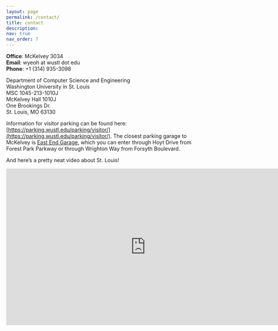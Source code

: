 ```yaml
---
layout: page
permalink: /contact/
title: contact
description: 
nav: true
nav_order: 7
---
```


**Office**: McKelvey 3034 <br/>
**Email**: wyeoh at wustl dot edu <br/>
**Phone**: +1 (314) 935-3098

Department of Computer Science and Engineering <br/>
Washington University in St. Louis <br/>
MSC 1045-213-1010J <br/>
McKelvey Hall 1010J <br/>
One Brookings Dr. <br/>
St. Louis, MO 63130 

Information for visitor parking can be found here: [https://parking.wustl.edu/parking/visitor/](https://parking.wustl.edu/parking/visitor/). The closest parking garage to McKelvey is [East End Garage](https://parking.wustl.edu/items/east-end-garage/), which you can enter through Hoyt Drive from Forest Park Parkway or through Wrighton Way from Forsyth Boulevard.

And here’s a pretty neat video about St. Louis!

<iframe title="St. Louis Destination Video: A Day In St.  Louis" width="750" height="422" src="https://www.youtube.com/embed/FsAd1CTlDSo?feature=oembed" frameborder="0" allow="accelerometer; autoplay; clipboard-write; encrypted-media; gyroscope; picture-in-picture" allowfullscreen></iframe>

